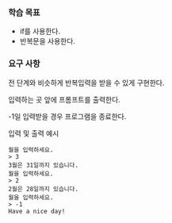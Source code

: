 ### 학습 목표
* if를 사용한다. 
* 반복문을 사용한다.

### 요구 사항

전 단계와 비슷하게 반복입력을 받을 수 있게 구현한다.

입력하는 곳 앞에 프롬프트를 출력한다.

-1일 입력받을 경우 프로그램을 종료한다.

입력 및 출력 예시
```shell
월을 입력하세요.
> 3
3월은 31일까지 있습니다.
월을 입력하세요.
> 2
2월은 28일까지 있습니다.
월을 입력하세요.
> -1
Have a nice day!
```